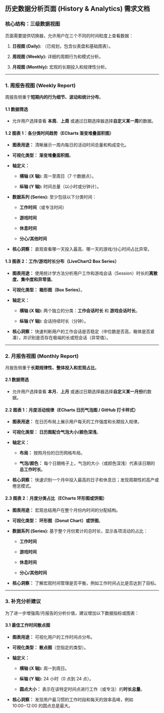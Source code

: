 ﻿
## 历史数据分析页面 (History & Analytics) 需求文档

### 核心结构：三级数据视图

页面需要提供切换器，允许用户在三个不同的时间粒度上查看数据：

1.  **日视图 (Daily):** （已规划，包含仪表盘和基础图表）。
    
2.  **周视图 (Weekly):** 详细的周期行为和模式分析。
    
3.  **月视图 (Monthly):** 宏观的长期投入和规律性分析。
    

----------

### 1. 周报告视图 (Weekly Report)

周报告侧重于**短期内的行为细节、波动和统计分布**。

#### 1.1 数据筛选

-   允许用户选择查看 **本周**、**上周** 或通过日期选择器选择**自定义某一周**的数据。
    

#### 1.2 图表 1：各分类时间趋势（ECharts 渐变堆叠面积图）

-   **图表用途：** 清晰展示一周内每日的活动时间总量和构成变化。
    
-   **可视化类型：** **渐变堆叠面积图**。
    
-   **轴定义：**
    
    -   **横轴 (X 轴):** 周一至周日（7 个数据点）。
        
    -   **纵轴 (Y 轴):** 时间总量（以小时或分钟计）。
        
-   **数据系列 (Series):** 至少包括以下分类时间：
    
    -   **工作时间**（或专注时间）
        
    -   **游戏时间**
        
    -   **休息时间**
        
    -   **分心/其他时间**
        
-   **核心洞察：** 直观查看哪一天投入最高、哪一天的游戏/分心时间占比异常。
    

#### 1.3 图表 2：工作/游戏时长分布（LiveChart2 Box Series）

-   **图表用途：** 使用统计学方法分析用户工作和游戏会话（Session）时长的**离散度、集中度和异常值**。
    
-   **可视化类型：** **箱形图（Box Series）**。
    
-   **轴定义：**
    
    -   **横轴 (X 轴):** 两个独立的分类：**工作会话时长** 和 **游戏会话时长**。
        
    -   **纵轴 (Y 轴):** 会话持续时长（分钟）。
        
-   **核心洞察：** 快速判断用户的工作会话是否稳定（中位数是否高，箱体是否紧凑），并识别是否存在极端的长或短会话（异常值）。
    

----------

### 2. 月报告视图 (Monthly Report)

月报告侧重于**长期规律性、整体投入和宏观占比**。

#### 2.1 数据筛选

-   允许用户选择查看 **本月**、**上月** 或通过日期选择器选择**自定义某一月份**的数据。
    

#### 2.2 图表 1：月度活动规律（ECharts 日历气泡图 / GitHub 打卡样式）

-   **图表用途：** 在日历布局上展示用户每天的工作强度和长期投入规律。
    
-   **可视化类型：** **日历图配合气泡大小/颜色深浅**。
    
-   **轴定义：**
    
    -   **布局：** 按照月份的日历网格布局。
        
    -   **气泡/颜色：** 每个日期格子上，气泡的大小（或颜色深浅）代表该日期的**总工作时长**。
        
-   **核心洞察：** 快速识别一个月中投入最高的日子和休息日；发现周期性的高产或倦怠模式。
    

#### 2.3 图表 2：月度分类占比（ECharts 环形图或饼图）

-   **图表用途：** 宏观总结用户在整个月份内时间的分配结构。
    
-   **可视化类型：** **环形图（Donut Chart）或饼图**。
    
-   **数据系列 (Series):** 基于整个月份累计的总时长，显示各项活动的占比：
    
    -   **工作时间**
        
    -   **游戏时间**
        
    -   **休息时间**
        
    -   **分心/其他时间**
        
-   **核心洞察：** 了解宏观时间管理是否平衡，例如工作时间占比是否达到了目标。
    

----------

### 3. 补充分析建议

为了进一步增强周/月报告的分析价值，建议增加以下数据指标或图表：

#### 3.1 最佳工作时间散点图

-   **图表用途：** 可视化用户的工作时间点分布。
    
-   **可视化类型：** **散点图**（您指定的类型）。
    
-   **轴定义：**
    
    -   **横轴 (X 轴):** 周一到周日。
        
    -   **纵轴 (Y 轴):** 24 小时（0 点到 24 点）。
        
    -   **圆点大小：** 表示在该特定时间点进行工作（或专注）的**时长总量**。
        
-   **核心洞察：** 发现用户最习惯的工作时段和每天的效率高峰，例如 10:00−12:00 的圆点总是最大。